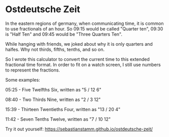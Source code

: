 # Ostdeutsche Zeit

In the eastern regions of germany, when communicating time, it is common to use fractionals of an hour. So 09:15 would be called "Quarter ten", 09:30 is "Half Ten" and 09:45 would be "Three Quarters Ten".

While hanging with friends, we joked about why it is only quarters and halfes. Why not thirds, fifths, tenths, and so on.

So I wrote this calculator to convert the current time to this extended fractional time format. In order to fit on a watch screen, I still use numbers to represent the fractions.

Some examples:

05:25 - Five Twelfths Six, written as "5 / 12 6"

08:40 - Two Thirds Nine, written as "2 / 3 12"

15:39 - Thirteen Twentieths Four, written as "13 / 20 4"

11:42 - Seven Tenths Twelve, written as "7 / 10 12"

Try it out yourself: https://sebastianstamm.github.io/ostdeutsche-zeit/
